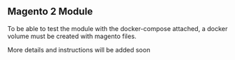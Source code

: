 ## Magento 2 Module

To be able to test the module with the docker-compose attached, a docker volume must be created with magento files.

More details and instructions will be added soon